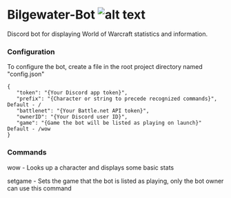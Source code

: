 
# Bilgewater-Bot ![alt text](https://i.imgur.com/HRm3cYX.png "I got what you need!")
Discord bot for displaying World of Warcraft statistics and information.

### Configuration

To configure the bot, create a file in the root project directory named "config.json"

```
{
   "token": "{Your Discord app token}",
   "prefix": "{Character or string to precede recognized commands}", Default - /
   "battlenet": "{Your Battle.net API token}",
   "ownerID": "{Your Discord user ID}",
   "game": "{Game the bot will be listed as playing on launch}" Default - /wow
}
```

### Commands

wow <character> <realm> <region> - Looks up a character and displays some basic stats

setgame - Sets the game that the bot is listed as playing, only the bot owner can use this command
